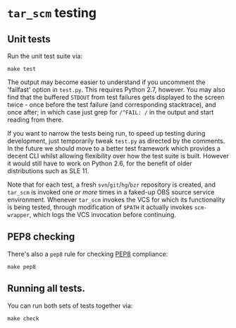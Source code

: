 # `tar_scm` testing

## Unit tests

Run the unit test suite via:

    make test

The output may become easier to understand if you uncomment the
'failfast' option in `test.py`.  This requires Python 2.7, however.
You may also find that the buffered `STDOUT` from test failures gets
displayed to the screen twice - once before the test failure (and
corresponding stacktrace), and once after; in which case just grep for
`/^FAIL: /` in the output and start reading from there.

If you want to narrow the tests being run, to speed up testing during
development, just temporarily tweak `test.py` as directed by the
comments.  In the future we should move to a better test framework
which provides a decent CLI whilst allowing flexibility over how the
test suite is built.  However it would still have to work on Python
2.6, for the benefit of older distributions such as SLE 11.

Note that for each test, a fresh `svn`/`git`/`hg`/`bzr` repository is
created, and `tar_scm` is invoked one *or more* times in a faked-up
OBS source service environment.  Whenever `tar_scm` invokes the VCS
for which its functionality is being tested, through modification of
`$PATH` it actually invokes `scm-wrapper`, which logs the VCS
invocation before continuing.

## PEP8 checking

There's also a `pep8` rule for checking
[PEP8](http://legacy.python.org/dev/peps/pep-0008/) compliance:

    make pep8

## Running all tests.

You can run both sets of tests together via:

    make check
